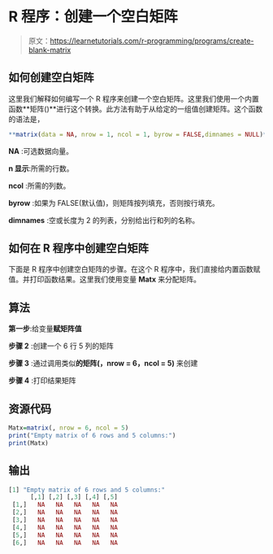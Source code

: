 # R 程序：创建一个空白矩阵

> 原文：<https://learnetutorials.com/r-programming/programs/create-blank-matrix>

## 如何创建空白矩阵

这里我们解释如何编写一个 R 程序来创建一个空白矩阵。这里我们使用一个内置函数**矩阵()**进行这个转换。此方法有助于从给定的一组值创建矩阵。这个函数的语法是，

```r
**matrix(data = NA, nrow = 1, ncol = 1, byrow = FALSE,dimnames = NULL)** 

```

**NA** :可选数据向量。

**n 显示**:所需的行数。

**ncol** :所需的列数。

**byrow** :如果为 FALSE(默认值)，则矩阵按列填充，否则按行填充。

**dimnames** :空或长度为 2 的列表，分别给出行和列的名称。

## 如何在 R 程序中创建空白矩阵

下面是 R 程序中创建空白矩阵的步骤。在这个 R 程序中，我们直接给内置函数赋值。并打印函数结果。这里我们使用变量 **Matx** 来分配矩阵。

## 算法

**第一步**:给变量**赋矩阵值**

**步骤 2** :创建一个 6 行 5 列的矩阵

**步骤 3** :通过调用类似**的矩阵(，nrow = 6，ncol = 5)** 来创建

**步骤 4** :打印结果矩阵

## 资源代码

```r
Matx=matrix(, nrow = 6, ncol = 5)
print("Empty matrix of 6 rows and 5 columns:")
print(Matx)

```

## 输出

```r
[1] "Empty matrix of 6 rows and 5 columns:"
      [,1] [,2] [,3] [,4] [,5]
 [1,]   NA   NA   NA   NA   NA
 [2,]   NA   NA   NA   NA   NA
 [3,]   NA   NA   NA   NA   NA
 [4,]   NA   NA   NA   NA   NA
 [5,]   NA   NA   NA   NA   NA
 [6,]   NA   NA   NA   NA   NA
```